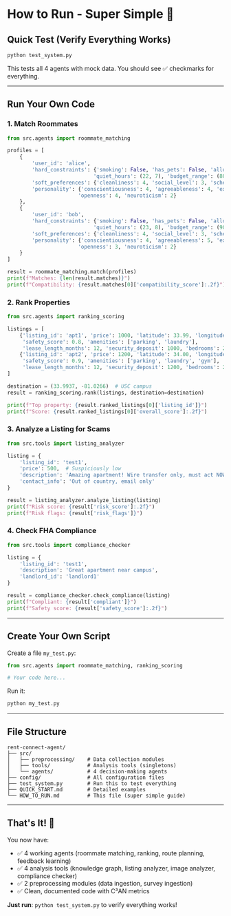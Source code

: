 # How to Run - Super Simple 🚀

## Quick Test (Verify Everything Works)

```bash
python test_system.py
```

This tests all 4 agents with mock data. You should see ✅ checkmarks for everything.

---

## Run Your Own Code

### 1. Match Roommates
```python
from src.agents import roommate_matching

profiles = [
    {
        'user_id': 'alice',
        'hard_constraints': {'smoking': False, 'has_pets': False, 'allows_pets': True, 
                            'quiet_hours': (22, 7), 'budget_range': (800, 1200)},
        'soft_preferences': {'cleanliness': 4, 'social_level': 3, 'schedule': 'flexible'},
        'personality': {'conscientiousness': 4, 'agreeableness': 4, 'extraversion': 3, 
                       'openness': 4, 'neuroticism': 2}
    },
    {
        'user_id': 'bob',
        'hard_constraints': {'smoking': False, 'has_pets': False, 'allows_pets': True, 
                            'quiet_hours': (23, 8), 'budget_range': (900, 1300)},
        'soft_preferences': {'cleanliness': 4, 'social_level': 3, 'schedule': 'flexible'},
        'personality': {'conscientiousness': 4, 'agreeableness': 5, 'extraversion': 4, 
                       'openness': 3, 'neuroticism': 2}
    }
]

result = roommate_matching.match(profiles)
print(f"Matches: {len(result.matches)}")
print(f"Compatibility: {result.matches[0]['compatibility_score']:.2f}")
```

### 2. Rank Properties
```python
from src.agents import ranking_scoring

listings = [
    {'listing_id': 'apt1', 'price': 1000, 'latitude': 33.99, 'longitude': -81.03,
     'safety_score': 0.8, 'amenities': ['parking', 'laundry'], 
     'lease_length_months': 12, 'security_deposit': 1000, 'bedrooms': 2},
    {'listing_id': 'apt2', 'price': 1200, 'latitude': 34.00, 'longitude': -81.02,
     'safety_score': 0.9, 'amenities': ['parking', 'laundry', 'gym'], 
     'lease_length_months': 12, 'security_deposit': 1200, 'bedrooms': 2}
]

destination = (33.9937, -81.0266)  # USC campus
result = ranking_scoring.rank(listings, destination=destination)

print(f"Top property: {result.ranked_listings[0]['listing_id']}")
print(f"Score: {result.ranked_listings[0]['overall_score']:.2f}")
```

### 3. Analyze a Listing for Scams
```python
from src.tools import listing_analyzer

listing = {
    'listing_id': 'test1',
    'price': 500,  # Suspiciously low
    'description': 'Amazing apartment! Wire transfer only, must act NOW!',
    'contact_info': 'Out of country, email only'
}

result = listing_analyzer.analyze_listing(listing)
print(f"Risk score: {result['risk_score']:.2f}")
print(f"Risk flags: {result['risk_flags']}")
```

### 4. Check FHA Compliance
```python
from src.tools import compliance_checker

listing = {
    'listing_id': 'test1',
    'description': 'Great apartment near campus',
    'landlord_id': 'landlord1'
}

result = compliance_checker.check_compliance(listing)
print(f"Compliant: {result['compliant']}")
print(f"Safety score: {result['safety_score']:.2f}")
```

---

## Create Your Own Script

Create a file `my_test.py`:

```python
from src.agents import roommate_matching, ranking_scoring

# Your code here...
```

Run it:
```bash
python my_test.py
```

---

## File Structure

```
rent-connect-agent/
├── src/
│   ├── preprocessing/    # Data collection modules
│   ├── tools/            # Analysis tools (singletons)
│   └── agents/           # 4 decision-making agents
├── config/               # All configuration files
├── test_system.py        # Run this to test everything
├── QUICK_START.md        # Detailed examples
└── HOW_TO_RUN.md         # This file (super simple guide)
```

---

## That's It! 🎉

You now have:
- ✅ 4 working agents (roommate matching, ranking, route planning, feedback learning)
- ✅ 4 analysis tools (knowledge graph, listing analyzer, image analyzer, compliance checker)
- ✅ 2 preprocessing modules (data ingestion, survey ingestion)
- ✅ Clean, documented code with C³AN metrics

**Just run**: `python test_system.py` to verify everything works!
